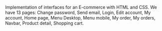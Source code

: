 Implementation of interfaces for an E-commerce with HTML and CSS. We have 13 pages: Change password, Send email, Login, Edit account, My account, Home page, Menu Desktop, Menu mobile, My order, My orders, Navbar, Product detail, Shopping cart.
